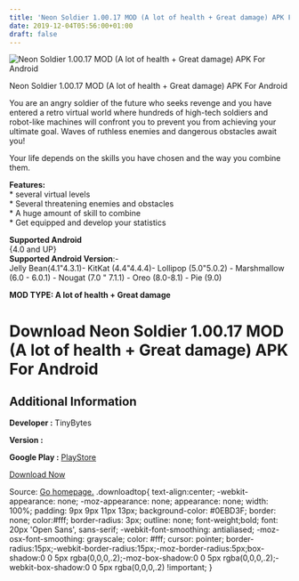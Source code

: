 ```yaml
---
title: 'Neon Soldier 1.00.17 MOD (A lot of health + Great damage) APK For Android'
date: 2019-12-04T05:56:00+01:00
draft: false
---
```


![Neon Soldier 1.00.17 MOD (A lot of health + Great damage) APK For Android](https://i0.wp.com/apkhome.net/wp-content/uploads/2019/12/Neon-Soldier.png "Neon Soldier 1.00.17 MOD (A lot of health + Great damage) APK For Android")

  

Neon Soldier 1.00.17 MOD (A lot of health + Great damage) APK For Android

You are an angry soldier of the future who seeks revenge and you have entered a retro virtual world where hundreds of high-tech soldiers and robot-like machines will confront you to prevent you from achieving your ultimate goal. Waves of ruthless enemies and dangerous obstacles await you!

Your life depends on the skills you have chosen and the way you combine them.

**Features:**  
\* several virtual levels  
\* Several threatening enemies and obstacles  
\* A huge amount of skill to combine  
\* Get equipped and develop your statistics

**Supported Android**  
{4.0 and UP}  
**Supported Android Version**:-  
Jelly Bean(4.1"4.3.1)- KitKat (4.4"4.4.4)- Lollipop (5.0"5.0.2) - Marshmallow (6.0 - 6.0.1) - Nougat (7.0 " 7.1.1) - Oreo (8.0-8.1) - Pie (9.0)

**MOD TYPE: A lot of health + Great damage**

Download Neon Soldier 1.00.17 MOD (A lot of health + Great damage) APK For Android
==================================================================================

Additional Information
----------------------

**Developer :** TinyBytes

**Version :**

**Google Play :** [PlayStore](https://play.google.com/store/apps/details?id=com.tinybytes.tacticalcombat)

  

[Download Now](https://store4app.co/post/neon-soldier-1-00-17-mod-a-lot-of-health-great-damage-apk-for-android_1575390902)

  
Source: [Go homepage.](https://store4app.co/post/neon-soldier-1-00-17-mod-a-lot-of-health-great-damage-apk-for-android_1575390902) .downloadtop{ text-align:center; -webkit-appearance: none; -moz-appearance: none; appearance: none; width: 100%; padding: 9px 9px 11px 13px; background-color: #0EBD3F; border: none; color:#fff; border-radius: 3px; outline: none; font-weight;bold; font: 20px 'Open Sans', sans-serif; -webkit-font-smoothing: antialiased; -moz-osx-font-smoothing: grayscale; color: #fff; cursor: pointer; border-radius:15px;-webkit-border-radius:15px;-moz-border-radius:5px;box-shadow:0 0 5px rgba(0,0,0,.2);-moz-box-shadow:0 0 5px rgba(0,0,0,.2);-webkit-box-shadow:0 0 5px rgba(0,0,0,.2) !important; }